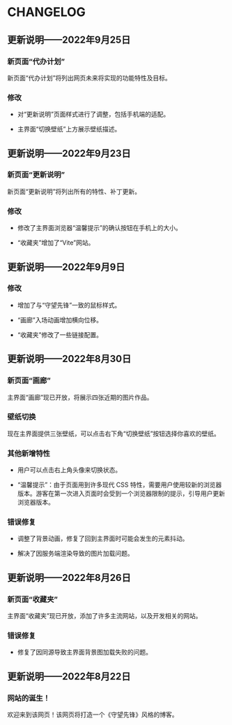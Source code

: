 # CHANGELOG

## 更新说明——2022年9月25日

### 新页面“代办计划”

新页面“代办计划”将列出网页未来将实现的功能特性及目标。

### 修改

* 对“更新说明”页面样式进行了调整，包括手机端的适配。

* 主界面“切换壁纸”上方展示壁纸描述。



## 更新说明——2022年9月23日

### 新页面“更新说明”

新页面“更新说明”将列出所有的特性、补丁更新。

### 修改

* 修改了主界面浏览器“温馨提示”的确认按钮在手机上的大小。

* “收藏夹”增加了“Vite”网站。



## 更新说明——2022年9月9日

### 修改

* 增加了与“守望先锋”一致的鼠标样式。

* “画廊”入场动画增加横向位移。

* “收藏夹”修改了一些链接配置。



## 更新说明——2022年8月30日

### 新页面“画廊”

主界面“画廊”现已开放，将展示四张近期的图片作品。

### 壁纸切换

现在主界面提供三张壁纸，可以点击右下角“切换壁纸”按钮选择你喜欢的壁纸。

### 其他新增特性

* 用户可以点击右上角头像来切换状态。

* “温馨提示”：由于页面用到许多现代 CSS 特性，需要用户使用较新的浏览器版本。游客在第一次进入页面时会受到一个浏览器限制的提示，引导用户更新浏览器版本。

### 错误修复

* 调整了背景动画，修复了回到主界面时可能会发生的元素抖动。

* 解决了因服务端渲染导致的图片加载问题。



## 更新说明——2022年8月26日

### 新页面“收藏夹”

主界面“收藏夹”现已开放，添加了许多主流网站，以及开发相关的网站。

### 错误修复

* 修复了因同源导致主界面背景图加载失败的问题。



## 更新说明——2022年8月22日

### 网站的诞生！

欢迎来到该网页！该网页将打造一个《守望先锋》风格的博客。
